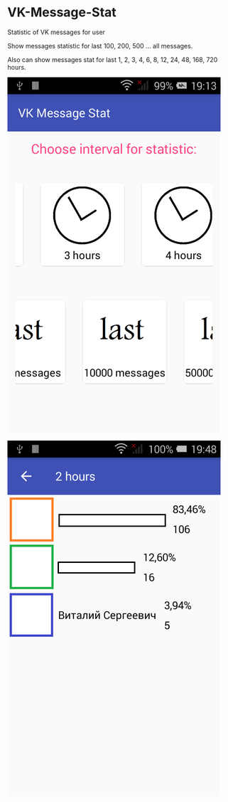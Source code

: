 # VK-Message-Stat
Statistic of VK messages for user

Show messages statistic for last 100, 200, 500 ... all messages.

Also can show messages stat for last 1, 2, 3, 4, 6, 8, 12, 24, 48, 168, 720 hours.

![alt tag](https://github.com/qwert2603/VK-Message-Stat/blob/master/device-2016-06-23-191450.png)

![alt tag](https://github.com/qwert2603/VK-Message-Stat/blob/master/device-2016-06-27-194924.png)

